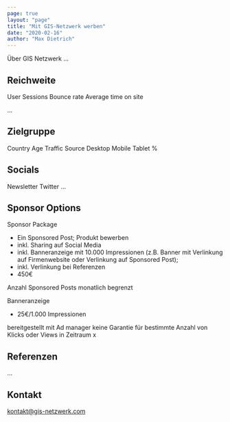 ```yaml
---
page: true
layout: "page"
title: "Mit GIS-Netzwerk werben"
date: "2020-02-16"
author: "Max Dietrich"
---
```



Über GIS Netzwerk
...


## Reichweite

User
Sessions
Bounce rate
Average time on site

...

## Zielgruppe

Country
Age
Traffic Source
Desktop Mobile Tablet %

## Socials

Newsletter
Twitter
...

## Sponsor Options

Sponsor Package
+ Ein Sponsored Post; Produkt bewerben
+ inkl. Sharing auf Social Media
+ inkl. Banneranzeige mit 10.000 Impressionen (z.B. Banner mit Verlinkung auf Firmenwebsite oder Verlinkung auf Sponsored Post); 
+ inkl. Verlinkung bei Referenzen
+ 450€

Anzahl Sponsored Posts monatlich begrenzt

Banneranzeige
+ 25€/1.000 Impressionen

bereitgestellt mit Ad manager
keine Garantie für bestimmte Anzahl von Klicks oder Views in Zeitraum x

## Referenzen

...


## Kontakt

kontakt@gis-netzwerk.com




